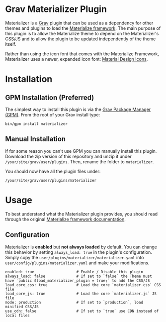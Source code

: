 # Grav Materializer Plugin

Materializer is a [Grav](http://github.com/getgrav/grav) plugin that can be used as a dependency for other themes and plugins to load the [Materialize framework](http://materializecss.com).  The main purpose of this plugin is to allow the Materialize theme to depend on the Materializer's CSS/JS and to allow the plugin to be updated independently of the theme itself.

Rather than using the icon font that comes with the Materialize Framework, Materializer uses a newer, expanded icon font: [Material Design Icons](http://materialdesignicons.com).

# Installation

## GPM Installation (Preferred)

The simplest way to install this plugin is via the [Grav Package Manager (GPM)](http://learn.getgrav.org/advanced/grav-gpm).  From the root of your Grav install type:

    bin/gpm install materializer

## Manual Installation

If for some reason you can't use GPM you can manually install this plugin. Download the zip version of this repository and unzip it under `/your/site/grav/user/plugins`. Then, rename the folder to `materializer`.

You should now have all the plugin files under:

	/your/site/grav/user/plugins/materializer

# Usage

To best understand what the Materializer plugin provides, you should read through the original [Materialize framework documentation](http://materializecss.com).


## Configuration

Materializer is **enabled** but **not always loaded** by default.  You can change this behavior by setting `always_load: true` in the plugin's configuration.  Simply copy the `user/plugins/materializer/materializer.yaml` into `user/config/plugins/materializer.yaml` and make your modifications.

```
enabled: true                   # Enable / Disable this plugin
always_load: false              # If set to `false` the Theme must have `public $load_materializer_plugin = true;` to add the CSS/JS
load_core_css: true             # Load the core `materializer.css` CSS file
load_core_js: true              # Load the core `materializer.js` JS file
mode: production                # If set to `production`, load minified CSS/JS
use_cdn: false                  # If set to `true` use CDN instead of local files
